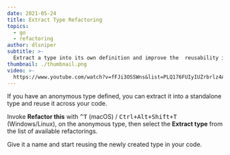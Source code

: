 ```yaml
---
date: 2021-05-24
title: Extract Type Refactoring
topics:
  - go
  - refactoring
author: dlsniper
subtitle: >-
  Extract a type into its own definition and improve the  reusability in your code.
thumbnail: ./thumbnail.png
video: >-
  https://www.youtube.com/watch?v=fFJi3OSSWns&list=PLQ176FUIyIUZrbrlz4AY1V8VzBJKZyVlW&index=44
---
```


If you have an anonymous type defined, you can extract it into a
standalone type and reuse it across your code.

Invoke **Refactor this** with <kbd>^T</kbd> (macOS) / <kbd>Ctrl+Alt+Shift+T</kbd> (Windows/Linux), on the anonymous type, then select the **Extract type** from the list of available refactorings.

Give it a name and start reusing the newly created type in your code.
